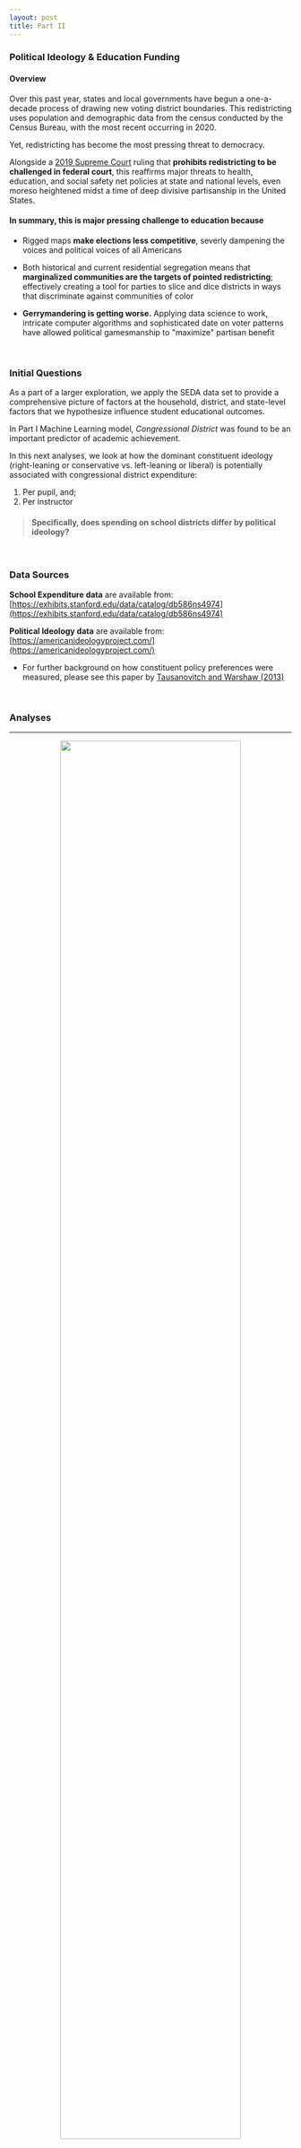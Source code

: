 ```yaml
---
layout: post
title: Part II
---
```


### Political Ideology & Education Funding

#### Overview

Over this past year, states and local governments have begun a one-a-decade process of drawing new voting district boundaries. This redistricting uses population and demographic data from the census conducted by the Census Bureau, with the most recent occurring in 2020.

Yet, redistricting has become the most pressing threat to democracy. 

Alongside a [2019 Supreme Court](https://www.brennancenter.org/our-work/court-cases/rucho-v-common-cause)  ruling that
**prohibits redistricting to be challenged in federal court**, this reaffirms major threats to health, education, and social safety net policies at state and national levels, even moreso heightened midst a time of deep divisive partisanship in the United States.

#### In summary, this is major pressing challenge to education because
- Rigged maps **make elections less competitive**, severly dampening the voices and political voices of all Americans

- Both historical and current residential segregation means that **marginalized communities are the targets of pointed redistricting**; effectively creating a tool for parties to slice and dice districts in ways that discriminate against communities of color

- **Gerrymandering is getting worse.** Applying data science to work, intricate computer algorithms and sophisticated date on voter patterns have allowed political gamesmanship to "maximize" partisan benefit

<br>

### Initial Questions

As a part of a larger exploration, we apply the SEDA data set to provide a comprehensive picture of factors at the household, district, and state-level factors that we hypothesize influence student educational outcomes. 

In Part I Machine Learning model, *Congressional District* was found to be an important predictor of academic achievement.

In this next analyses, we look at how the dominant constituent ideology (right-leaning or conservative vs. left-leaning or liberal) is potentially associated with congressional district expenditure:

1. Per pupil, and;
2. Per instructor 

> #### Specifically, does spending on school districts differ by political ideology?

<br>

### Data Sources

**School Expenditure data** are available from: [https://exhibits.stanford.edu/data/catalog/db586ns4974](https://exhibits.stanford.edu/data/catalog/db586ns4974)

**Political Ideology data** are available from: [https://americanideologyproject.com/](https://americanideologyproject.com/)

- For further background on how constituent policy preferences were measured, please see this paper by [Tausanovitch and Warshaw (2013)](https://americanideologyproject.com/JOP_Tausanovich_Warshaw_2013.pdf) 

<br>

### Analyses

---

<p align="center" width="100%">
    <img width="80%" src="https://raw.githubusercontent.com/amesluo/amesluo.github.io/master/images/ideology_map.png">
</p>


As shown, we do find spatial correlations in political preferences. Politically right Congressional districts are clustered in the Midwest and South, and politically left Congressional districts tend to be located on the coasts.

In addition to, we find that the extent to which these districts are right- or left-leaning is not balanced. Districts that are more conservative (or right-leaning), on average, are much greater than liberal (or left-leaning) Districts. In other words, conservative Districts tend to be much more radically so than liberal Districts.

In addition, we find that the magnitude to which these districts are right- or left-leaning is not balanced. Districts that are more conservative (or right-leaning), on average, are much greater than liberal (or left-leaning) Districts. In other words, conservative Districts tend to be much more radically so than liberal Districts./

*Now, how does this relate to spending on education?*

A layered histogram will suffice. From this we can explore: 

1. How much is invested in students and teachers, scaled using the underlying dispersion of values (in units of standard deviation)

2. How clustered is the spending? i.e. plot skew and spread


<p align="center" width="100%">
  <img width="80%" src="https://raw.githubusercontent.com/amesluo/amesluo.github.io/master/images/pupil_hist.png">
</p>


<p align="center" width="100%">
  <img width="80%" src="https://raw.githubusercontent.com/amesluo/amesluo.github.io/master/images/instruc_hist.png">
</p>


From the histogram, we find that, indeed, confirms our hypothesis: 

**that, as expected from party platforms positions, more conservative districts invest less in students and teachers.**

Further: 

- The mean spending is different between districts, with districts that are more left-leaning, on average, investing more in students and teachers.

- In addition, the distribution of spending is less ‘bunched’ in liberal Districts a right skew (meaning there are more districts that spend above the national average in students and teachers).

Now, let's merge Congressional district boundaries and education spending together in a single visualization.

<br>

### Interactive Analyses

An interactive map facilitates this comparison by grouping dominant political preferences and expenditure per student and teacher averaged over school districts in a Congressional District. 

Please toggle between right- and left-leaning congressional districts. The darker the green color, the higher the congressional district is ranked in expenditure per pupil and per instructor.

---
insert leaflets here!

<iframe src="/blob/master/widgets/instruc_map.html" height="600px" width="100%" style="border:none;"></iframe>


<iframe src="/blob/master/widgets/pupil_map.html" height="600px" width="100%" style="border:none;"></iframe>


<br>

---

### Findings

As mentioned in class, 

> Plots of maps can be very powerful, very informative and very aesthetically pleasing visualizations.

The goal was to be able to provide a compelling story using nationally representative data. 

All in all, we hope that this work underscores the potential impact of gerrymandering on students and teachers by visualizing differences in spending in education for grades 3-8 based on the dominant political ideology in Congressional districts.

It is clear, that investing in students and teachers to ensure that all can access the support needed is critical for equity in education. We find that despite that the for right-leaning Districts, the magnitude in which constituent preferences are predominantly sided is much greater than for left-leaning Districts. In other words, Districts that are more left-leaning, are less radically liberal (and more neutral) than right-leaning Districts are radically conservative.

Yet, left-leaning districts invest more on average in students and teachers, with the leading Districts left-leaning. Further, follow up analyses may want to look at other outcomes, such as student teacher ratio and proportions of special education students, English language learners, special education teachers, and guidance counselors in school districts between Congressional Districts.

<br>

### What's Next?
#### Here's how you can help

1. Make sure to register to vote in local, state, and national elections! Your votes *do* matter, even if hyper-gerrymandering is challenging fairness is representation

2. Write to your representatives! Phone calls, emails, snail mail... all are great options to express your opinion and to demonstrate what issues matter to you. 
To find out who your representative is, visit [here for all U.S. states](https://www.commoncause.org/find-your-representative/) or [here for Massachusetts specifically](https://malegislature.gov/search/findmylegislator)

3. Support students. This includes making sure you're aware of how charter, private, and magnet schools attract an influx of higher-income families to specific neighborhoods, potentially disadvantaging and displacing others.


